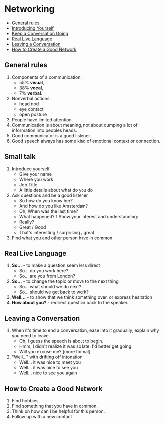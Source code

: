# Networking

  * [General rules](#general-rules)
  * [Introducing Yourself](#introducing-yourself)
  * [Keep a Conversation Going](#keep-a-conversation-going)
  * [Real Live Language](#real-live-language)
  * [Leaving a Conversation](#leaving-a-conversation)
  * [How to Create a Good Network](#how-to-create-a-good-network)

## General rules
1. Components of a communication:
    * 55% **visual**,
    * 38% **vocal**,
    * 7% **verbal**.
1. Nonverbal actions:
    * head nod
    * eye contact
    * open posture
1. People have limited attention.
1. Communication is about meaning, not about dumping a lot of information into peoples heads.
1. Good communicator is a good listener.
1. Good speech always has some kind of emotional context or connection.


## Small talk
1. Introduce yourself
    * Give your name
    * Where you work
    * Job Title
    * A little details about what do you do
1. Ask questions and be a good listener
    * So how do you know her?
    * And how do you like Amsterdam?
    * Oh, When was the last time?
    * What happened?
1.Show your interest and understanding:
    * Really?
    * Great / Good
    * That's interesting / surprising / great
1. Find what you and other person have in common.


## Real Live Language
1. **So...** - to make a question seem less direct
    * So... do you work here?
    * So... are you from London?
1. **So...** - to change the topic or move to the next thing
    * So... what should we do next?
    * So... should we get back to work?
1. **Well...** - to show that we think something over, or express hesitation
1. **How about you?** - redirect question back to the speaker.

## Leaving a Conversation
1. When it's time to end a conversation, ease into it gradually, explain why you need to leave
    * Oh, I guess the speech is about to begin.
    * Hmm, I didn't realize it was so late. I'd better get going.
    * Will you excuse me? [more formal]
1. "Well..." with drifting off intonation
    * Well... it was nice to meet you
    * Well... it was nice to see you
    * Well... nice to see you again

## How to Create a Good Network
1. Find hobbies.
1. Find something that you have in common.
1. Think on how can I be helpful for this person.
1. Follow up with a new contact
